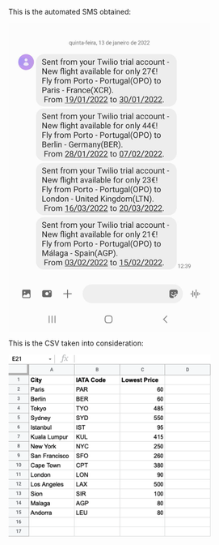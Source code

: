 This is the automated SMS obtained:

<img align="middle" width="400" height="" src="/repo_files/day_39.jpeg">


This is the CSV taken into consideration:

<img align="middle" width="400" height="" src="/repo_files/day_39_1.png">